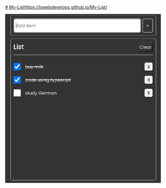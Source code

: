 [# My-List](https://lswebdevelops.github.io/My-List/)https://lswebdevelops.github.io/My-List/



![Website](https://github.com/lswebdevelops/My-List/blob/main/src/assets/screenshot.png)
